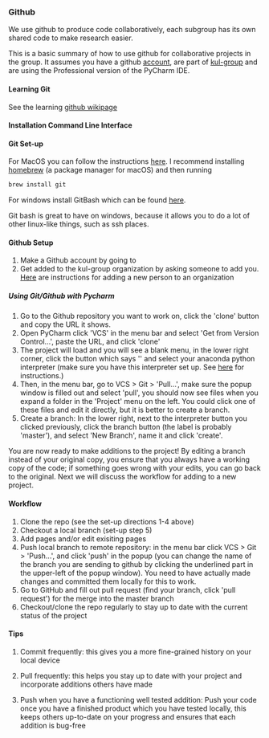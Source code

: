 ### Github

We use github to produce code collaboratively, each subgroup has its own shared code to make research easier.

This is a basic summary of how to use github for collaborative projects in the group. It assumes you have a github [account](https://github.com/kul-group/Group-Handbook/blob/master/Account%20Setup.md#non-essential), are part of [kul-group](https://github.com/kul-group) and are using the Professional version of the PyCharm IDE.
#### Learning Git 
See the learning [github wikipage](https://github.com/kul-group/Group-Handbook/blob/master/Github.md#github)

#### Installation Command Line Interface 

#### Git Set-up
For MacOS you can follow the instructions [here](https://git-scm.com/download/mac).
I recommend installing [homebrew](https://brew.sh/) (a package manager for macOS) and then running 

```bash
brew install git
```

For windows install GitBash which can be found [here](https://git-scm.com/download/win). 

Git bash is great to have on windows, because it allows you to do a lot of other linux-like things, such as ssh places. 

#### Github Setup 
1. Make a Github account by going to 
2. Get added to the kul-group organization by asking someone to add you. [Here](https://docs.github.com/en/enterprise-server@2.20/github/setting-up-and-managing-organizations-and-teams/adding-people-to-your-organization) are instructions for adding a new person to an organization

##### Using Git/Github with Pycharm 
1. Go to the Github repository you want to work on, click the 'clone' button and copy the URL it shows.
2. Open PyCharm click 'VCS' in the menu bar and select 'Get from Version Control...', paste the URL, and click 'clone'
3. The project will load and you will see a blank menu, in the lower right corner, click the button which says '<no interpreter>' and select your anaconda python interpreter (make sure you have this interpreter set up. See [here](https://docs.anaconda.com/anaconda/user-guide/tasks/integration/python-path/) for instructions.)
4. Then, in the menu bar, go to VCS > Git > 'Pull...', make sure the popup window is filled out and select 'pull', you should now see files when you expand a folder in the 'Project' menu on the left. You could click one of these files and edit it directly, but it is better to create a branch.
5. Create a branch: In the lower right, next to the interpreter button you clicked previously, click the branch button (the label is probably 'master'), and select 'New Branch', name it and click 'create'.
  
You are now ready to make additions to the project! By editing a branch instead of your original copy, you ensure that you always have a working copy of the code; if something goes wrong with your edits, you can go back to the original. Next we will discuss the workflow for adding to a new project.

#### Workflow

1. Clone the repo (see the set-up directions 1-4 above)
2. Checkout a local branch (set-up step 5)
3. Add pages and/or edit exisiting pages
4. Push local branch to remote repository: in the menu bar click VCS > Git > 'Push...', and click 'push' in the popup (you can change the name of the branch you are sending to github by clicking the underlined part in the upper-left of the popup window). You need to have actually made changes and committed them locally for this to work.
5. Go to GitHub and fill out pull request (find your branch, click 'pull request') for the merge into the master branch
6. Checkout/clone the repo regularly to stay up to date with the current status of the project

#### Tips

1. Commit frequently: this gives you a more fine-grained history on your local device

2. Pull frequently: this helps you stay up to date with your project and incorporate additions others have made

3. Push when you have a functioning well tested addition: Push your code once you have a finished product which you have tested locally, this keeps others up-to-date on your progress and ensures that each addition is bug-free
